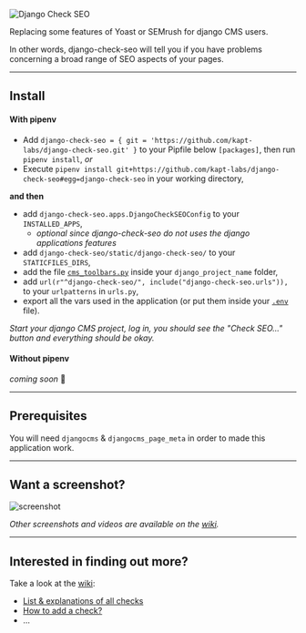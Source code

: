 ![Django Check SEO](https://user-images.githubusercontent.com/45763865/69130297-8def1800-0ab0-11ea-8e3f-973e0f97a080.png)

Replacing some features of Yoast or SEMrush for django CMS users.

In other words, django-check-seo will tell you if you have problems concerning a broad range of SEO aspects of your pages.

----

## Install

#### With pipenv

 * Add `django-check-seo = { git = 'https://github.com/kapt-labs/django-check-seo.git' }` to your Pipfile below `[packages]`, then run `pipenv install`,
 *or*
 * Execute `pipenv install git+https://github.com/kapt-labs/django-check-seo#egg=django-check-seo` in your working directory,

**and then**

 * add `django-check-seo.apps.DjangoCheckSEOConfig` to your `INSTALLED_APPS`,
   * *optional since django-check-seo do not uses the django applications features*
 * add `django-check-seo/static/django-check-seo/` to your `STATICFILES_DIRS`,
 * add the file [`cms_toolbars.py`](https://github.com/kapt-labs/django-check-seo/wiki/Toolbar-shortcut#cms_toolbarspy) inside your `django_project_name` folder,
 * add `url(r"^django-check-seo/", include("django-check-seo.urls")),` to your `urlpatterns` in `urls.py`,
 * export all the vars used in the application (or put them inside your [`.env`](https://gist.github.com/corentinbettiol/f1e4b6630b7ae9afe2f9023b2185f3db#file-env) file).

*Start your django CMS project, log in, you should see the "Check SEO..." button and everything should be okay.*

#### Without pipenv

*coming soon* 📝

----

## Prerequisites

You will need `djangocms` & `djangocms_page_meta` in order to made this application work.

----

## Want a screenshot?

![screenshot](https://user-images.githubusercontent.com/45763865/69637530-180f2180-1059-11ea-9d90-53ecf3b6c53b.png)

*Other screenshots and videos are available on the [wiki](https://github.com/kapt-labs/django-check-seo/wiki/Medias).*

----

## Interested in finding out more?

Take a look at the [wiki](https://github.com/kapt-labs/django-check-seo/wiki/):

 * [List & explanations of all checks](https://github.com/kapt-labs/django-check-seo/wiki/Description-of-the-checks)
 * [How to add a check?](https://github.com/kapt-labs/django-check-seo/wiki/How-to-add-a-check%3F)
 * ...
